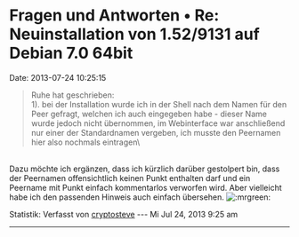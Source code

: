 Fragen und Antworten • Re: Neuinstallation von 1.52/9131 auf Debian 7.0 64bit
=============================================================================

Date: 2013-07-24 10:25:15

> <div>
>
> Ruhe hat geschrieben:\
> 1). bei der Installation wurde ich in der Shell nach dem Namen für den
> Peer gefragt, welchen ich auch eingegeben habe - dieser Name wurde
> jedoch nicht übernommen, im Webinterface war anschließend nur einer
> der Standardnamen vergeben, ich musste den Peernamen hier also
> nochmals eintragen\
>
> </div>

\
Dazu möchte ich ergänzen, dass ich kürzlich darüber gestolpert bin, dass
der Peernamen offensichtlich keinen Punkt enthalten darf und ein
Peername mit Punkt einfach kommentarlos verworfen wird. Aber vielleicht
habe ich den passenden Hinweis auch einfach übersehen.
![:mrgreen:](http://forum.yacy-websuche.de/images/smilies/icon_mrgreen.gif "Mr. Green")

Statistik: Verfasst von
[cryptosteve](http://forum.yacy-websuche.de/memberlist.php?mode=viewprofile&u=8942)
--- Mi Jul 24, 2013 9:25 am

------------------------------------------------------------------------
